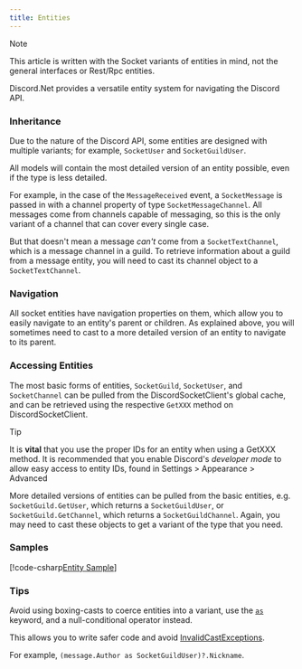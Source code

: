 ```yaml
---
title: Entities
---
```


>[!NOTE]
This article is written with the Socket variants of entities in mind,
not the general interfaces or Rest/Rpc entities.

Discord.Net provides a versatile entity system for navigating the
Discord API.

### Inheritance

Due to the nature of the Discord API, some entities are designed with
multiple variants; for example, `SocketUser` and `SocketGuildUser`.

All models will contain the most detailed version of an entity
possible, even if the type is less detailed. 

For example, in the case of the `MessageReceived` event, a 
`SocketMessage` is passed in with a channel property of type
`SocketMessageChannel`. All messages come from channels capable of
messaging, so this is the only variant of a channel that can cover
every single case.

But that doesn't mean a message _can't_ come from a
`SocketTextChannel`, which is a message channel in a guild. To
retrieve information about a guild from a message entity, you will
need to cast its channel object to a `SocketTextChannel`.

### Navigation

All socket entities have navigation properties on them, which allow
you to easily navigate to an entity's parent or children. As explained
above, you will sometimes need to cast to a more detailed version of
an entity to navigate to its parent.

### Accessing Entities

The most basic forms of entities, `SocketGuild`, `SocketUser`, and
`SocketChannel` can be pulled from the DiscordSocketClient's global
cache, and can be retrieved using the respective `GetXXX` method on
DiscordSocketClient.

>[!TIP]
It is **vital** that you use the proper IDs for an entity when using
a GetXXX method. It is recommended that you enable Discord's
_developer mode_ to allow easy access to entity IDs, found in
Settings > Appearance > Advanced

More detailed versions of entities can be pulled from the basic
entities, e.g. `SocketGuild.GetUser`, which returns a 
`SocketGuildUser`, or `SocketGuild.GetChannel`, which returns a 
`SocketGuildChannel`. Again, you may need to cast these objects to get
a variant of the type that you need.

### Samples

[!code-csharp[Entity Sample](samples/entities.cs)]

### Tips

Avoid using boxing-casts to coerce entities into a variant, use the
[`as`] keyword, and a null-conditional operator instead.

This allows you to write safer code and avoid [InvalidCastExceptions].

For example, `(message.Author as SocketGuildUser)?.Nickname`.

[`as`]: https://docs.microsoft.com/en-us/dotnet/csharp/language-reference/keywords/as
[InvalidCastExceptions]: https://msdn.microsoft.com/en-us/library/system.invalidcastexception(v=vs.110).aspx